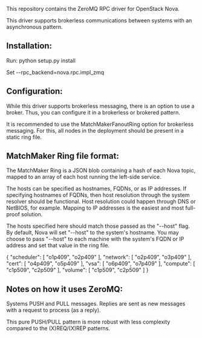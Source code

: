 This repository contains the ZeroMQ RPC driver for OpenStack Nova.

This driver supports brokerless communications between systems with an
asynchronous pattern.

Installation:
-------------

Run:
 python setup.py install

Set --rpc_backend=nova.rpc.impl_zmq

Configuration:
--------------
While this driver supports brokerless messaging, there is an option to use a
broker. Thus, you can configure it in a brokerless or brokered pattern.

It is recommended to use the MatchMakerFanoutRing option for brokerless
messaging. For this, all nodes in the deployment should be present in a static
ring file.

MatchMaker Ring file format:
----------------------------

The MatchMaker Ring is a JSON blob containing a hash of each Nova topic, mapped
to an array of each host running the left-side service.

The hosts can be specified as hostnames, FQDNs, or as IP addresses. If
specifying hostnames of FQDNs, then host resolution through the system resolver
should be functional. Host resolution could happen through DNS or NetBIOS, for
example. Mapping to IP addresses is the easiest and most full-proof solution.

The hosts specified here should match those passed as the "--host" flag. By
default, Nova will set "--host" to the system's hostname. You may choose to pass
"--host" to each machine with the system's FQDN or IP address and set that value
in the ring file.

{
 "scheduler": [ "o1p409", "o2p409" ],
 "network": [ "o2p409", "o3p409" ],
 "cert": [ "o4p409", "o5p409" ],
 "vsa": [ "o6p409", "o7p409" ],
 "compute": [ "c1p509", "c2p509" ],
 "volume": [ "c1p509", "c2p509" ]
}

Notes on how it uses ZeroMQ:
----------------------------
Systems PUSH and PULL messages. Replies are sent as new messages with a request
to process (as a reply).

This pure PUSH/PULL pattern is more robust with less complexity compared to the
(X)REQ/(X)REP patterns.
